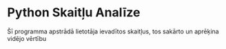 # Python Skaitļu Analīze
Šī programma apstrādā lietotāja ievadītos skaitļus, tos sakārto un aprēķina vidējo vērtību
